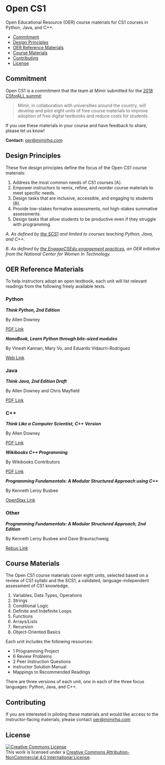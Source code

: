 # Open CS1

Open Educational Resource (OER) course materials for CS1 courses in Python, Java, and C++.

- [Commitment](#commitment)
- [Design Principles](#design-principles)
- [OER Reference Materials](#oer-reference-materials)
- [Course Materials](#course-materials)
- [Contributing](#contributing)
- [License](#license)

## Commitment

Open CS1 is a commitment that the team at Mimir submitted for the [2018 CSforALL summit](http://summit.csforall.org/static-commitment):

> Mimir, in collaboration with universities around the country, will develop and pilot eight units of free course materials to improve adoption of free digital textbooks and reduce costs for students.

If you use these materials in your course and have feedback to share, please let us know!

**Contact:** oer@mimirhq.com

## Design Principles

These five design principles define the focus of the Open CS1 course materials:

1. Address the most common needs of CS1 courses [A].
2. Empower instructors to remix, refine, and reorder course materials to meet specific needs.
3. Design tasks that are inclusive, accessible, and engaging to students [B].
4. Provide low-stakes formative assessments, not high-stakes summative assessments.
5. Design tasks that allow students to be productive even if they struggle with programming.
 
_A. As defined by [the SCS1](http://home.cc.gatech.edu/csl/31) and limited to courses teaching Python, Java, and C++._

_B. As defined by [the EngageCSEdu engagement practices](https://www.engage-csedu.org/EP-definitions), an OER initiative from the National Center for Women In Technology._

## OER Reference Materials

To help instructors adopt an open textbook, each unit will list relevant readings from the following freely available texts.

### Python

**_Think Python, 2nd Edition_**

By Allen Downey

[PDF Link](http://greenteapress.com/thinkpython2/thinkpython2.pdf)

**_NanoBook, Learn Python through bite-sized modules_**

By Vinesh Kannan, Mary Vo, and Eduardo Vidaurri-Rodriguez

[Web Link](https://mimirhq.github.io/nanobook/)

### Java

**_Think Java, 2nd Edition Draft_**

By Allen Downey and Chris Mayfield

[PDF Link](http://greenteapress.com/thinkjava6/thinkjava2.pdf)

### C++

**_Think Like a Computer Scientist, C++ Version_**

By Allen Downey

[PDF Link](http://greenteapress.com/thinkcpp/thinkCScpp.pdf)

**_Wikibooks C++ Programming_**

By Wikibooks Contributors

[PDF Link](https://upload.wikimedia.org/wikipedia/commons/e/e9/CPlusPlusProgramming.pdf)

**_Programming Fundamentals: A Modular Structured Approach using C++_**

By Kenneth Leroy Busbee

[OpenStax Link](https://cnx.org/contents/MDgA8wfz@22.2:YzfkjC2r@17/Preface)

### Other

**_Programming Fundamentals: A Modular Structured Approach, 2nd Edition_**

By Kenneth Leroy Busbee and Dave Braunschweig

[Rebus Link](https://press.rebus.community/programmingfundamentals/)

## Course Materials

The Open CS1 course materials cover eight units, selected based on a review of CS1 syllabi and the SCS1, a validated, language-independent assessment of CS1 knowledge.

1. Variables, Data Types, Operations
2. Strings
3. Conditional Logic
4. Definite and Indefinite Loops
5. Functions
6. Arrays/Lists
7. Recursion
8. Object-Oriented Basics

Each unit includes the following resources:

- 1 Programming Project
- 6 Review Problems
- 2 Peer Instruction Questions
- Instructor Solution Manual
- Mappings to Recommended Readings

There are three versions of each unit, one in each of the three focus languages: Python, Java, and C++.

## Contributing

If you are interested in piloting these materials and would like access to the instructor-facing materials, please contact oer@mimirhq.com

## License

<a rel="license" href="http://creativecommons.org/licenses/by-nc/4.0/"><img alt="Creative Commons License" style="border-width:0" src="https://i.creativecommons.org/l/by-nc/4.0/88x31.png" /></a><br />This work is licensed under a <a rel="license" href="http://creativecommons.org/licenses/by-nc/4.0/">Creative Commons Attribution-NonCommercial 4.0 International License</a>.
